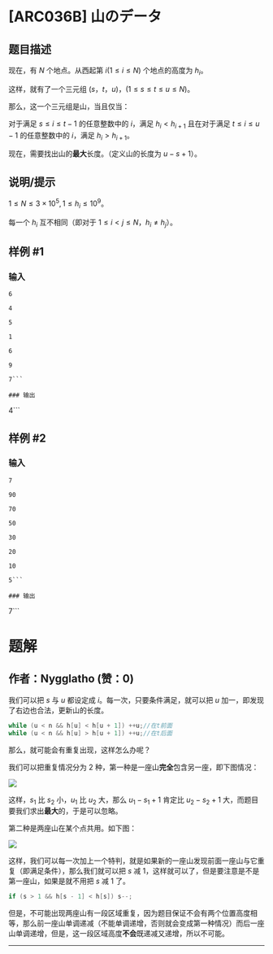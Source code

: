 # [ARC036B] 山のデータ

## 题目描述

现在，有 $N$ 个地点。从西起第 $i(1 \le i \le N)$ 个地点的高度为 $h_i$。

这样，就有了一个三元组 $(s，t，u)$，$(1 \le s \le t \le u \le N)$。

那么，这一个三元组是山，当且仅当：

对于满足 $s \le i \le t-1$ 的任意整数中的 $i$，满足 $h_i < h_{i+1}$ 且在对于满足 $t \le i \le u-1$ 的任意整数中的 $i$，满足 $h_i > h_{i+1}$。

现在，需要找出山的**最大**长度。（定义山的长度为 $u - s + 1$）。

## 说明/提示

$1 \le N \le 3 \times 10^5, 1 \le h_i \le 10^9$。

每一个 $h_i$ 互不相同（即对于 $1 \le i < j \le N$，$h_i \ne h_j$）。

## 样例 #1

### 输入

```
6
4
5
1
6
9
7```

### 输出

```
4```

## 样例 #2

### 输入

```
7
90
70
50
30
20
10
5```

### 输出

```
7```

# 题解

## 作者：Nygglatho (赞：0)

我们可以把 $s$ 与 $u$ 都设定成 $i$。每一次，只要条件满足，就可以把 $u$ 加一，即发现了右边也合法，更新山的长度。

```cpp
while (u < n && h[u] < h[u + 1]) ++u;//在t前面
while (u < n && h[u] > h[u + 1]) ++u;//在t后面
```

那么，就可能会有重复出现，这样怎么办呢？

我们可以把重复情况分为 $2$ 种，第一种是一座山**完全**包含另一座，即下图情况：

![](https://ftp.bmp.ovh/imgs/2021/05/6e9fb01fc5469841.jpg)

这样，$s_1$ 比 $s_2$ 小，$u_1$ 比 $u_2$ 大，那么 $u_1 - s_1 + 1$ 肯定比 $u_2 - s_2 + 1$ 大，而题目要我们求出**最大**的，于是可以忽略。

第二种是两座山在某个点共用。如下图：

![](https://ftp.bmp.ovh/imgs/2021/05/52013b20fc10ba9a.jpg)

这样，我们可以每一次加上一个特判，就是如果新的一座山发现前面一座山与它重复（即满足条件），那么我们就可以把 $s$ 减 $1$，这样就可以了，但是要注意是不是第一座山，如果是就不用把 $s$ 减 $1$ 了。

```cpp
if (s > 1 && h[s - 1] < h[s]) s--;
```

但是，不可能出现两座山有一段区域重复，因为题目保证不会有两个位置高度相等，那么前一座山单调递减（不能单调递增，否则就会变成第一种情况）而后一座山单调递增，但是，这一段区域高度**不会**既递减又递增，所以不可能。

---

